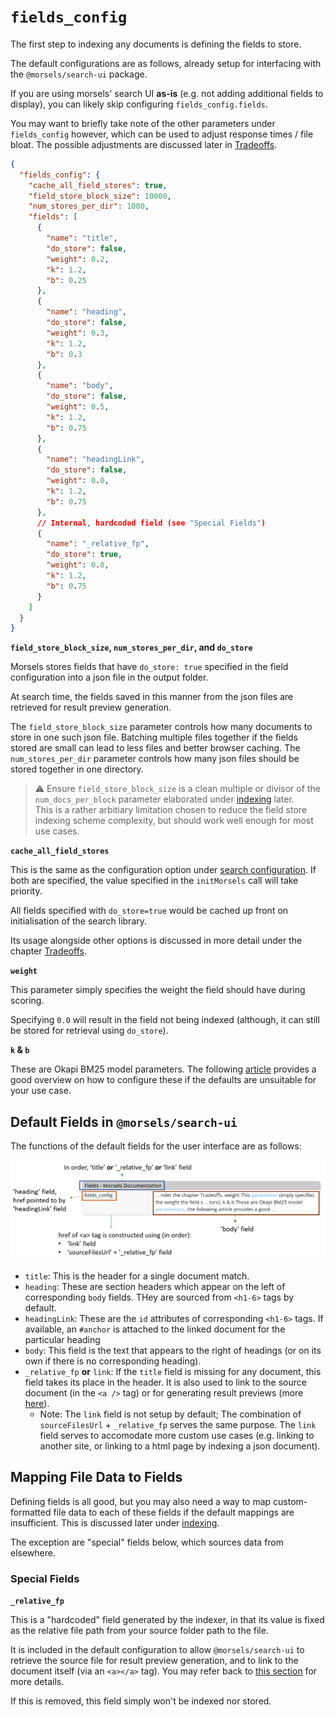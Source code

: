 # `fields_config`

The first step to indexing any documents is defining the fields to store.

The default configurations are as follows, already setup for interfacing with the `@morsels/search-ui` package.

If you are using morsels' search UI **as-is** (e.g. not adding additional fields to display), you can likely skip configuring `fields_config.fields`.

You may want to briefly take note of the other parameters under `fields_config` however, which can be used to adjust response times / file bloat. The possible adjustments are discussed later in [Tradeoffs](../tradeoffs.md).

```json
{
  "fields_config": {
    "cache_all_field_stores": true,
    "field_store_block_size": 10000,
    "num_stores_per_dir": 1000,
    "fields": [
      {
        "name": "title",
        "do_store": false,
        "weight": 0.2,
        "k": 1.2,
        "b": 0.25
      },
      {
        "name": "heading",
        "do_store": false,
        "weight": 0.3,
        "k": 1.2,
        "b": 0.3
      },
      {
        "name": "body",
        "do_store": false,
        "weight": 0.5,
        "k": 1.2,
        "b": 0.75
      },
      {
        "name": "headingLink",
        "do_store": false,
        "weight": 0.0,
        "k": 1.2,
        "b": 0.75
      },
      // Internal, hardcoded field (see "Special Fields")
      {
        "name": "_relative_fp",
        "do_store": true,
        "weight": 0.0,
        "k": 1.2,
        "b": 0.75
      }
    ]
  }
}
```

**`field_store_block_size`, `num_stores_per_dir`, and `do_store`**

Morsels stores fields that have `do_store: true` specified in the field configuration into a json file in the output folder.

At search time, the fields saved in this manner from the json files are retrieved for result preview generation.

The `field_store_block_size` parameter controls how many documents to store in one such json file. Batching multiple files together if the fields stored are small can lead to less files and better browser caching. The `num_stores_per_dir` parameter controls how many json files should be stored together in one directory.

> ⚠️ Ensure `field_store_block_size` is a clean multiple or divisor of the `num_docs_per_block` parameter elaborated under [indexing](./indexing.md) later.<br>
> This is a rather arbitiary limitation chosen to reduce the field store indexing scheme complexity,
> but should work well enough for most use cases.

**`cache_all_field_stores`**

This is the same as the configuration option under [search configuration](../search_configuration.md#search-library-options).
If both are specified, the value specified in the `initMorsels` call will take priority.

All fields specified with `do_store=true` would be cached up front on initialisation of the search library.

Its usage alongside other options is discussed in more detail under the chapter [Tradeoffs](../tradeoffs.md).

**`weight`**

This parameter simply specifies the weight the field should have during scoring.

Specifying `0.0` will result in the field not being indexed (although, it can still be stored for retrieval using `do_store`).

**`k` & `b`**

These are Okapi BM25 model parameters. The following [article](https://www.elastic.co/guide/en/elasticsearch/guide/current/pluggable-similarites.html#bm25-tunability) provides a good overview on how to configure these if the defaults are unsuitable for your use case.

## Default Fields in `@morsels/search-ui`

The functions of the default fields for the user interface are as follows:

<img alt="annotation for fields" src="../images/fields_annotated.png" />

- `title`: This is the header for a single document match. 
- `heading`: These are section headers which appear on the left of corresponding `body` fields. THey are sourced from `<h1-6>` tags by default.
- `headingLink`: These are the `id` attributes of corresponding `<h1-6>` tags. If available, an `#anchor` is attached to the linked document for the particular heading
- `body`: This field is the text that appears to the right of headings (or on its own if there is no corresponding heading).
- `_relative_fp` **or** `link`: If the `title` field is missing for any document, this field takes its place in the header. It is also used to link to the source document (in the `<a />` tag) or for generating result previews (more [here](../search_configuration.md#default-rendering-output--purpose)).
  - Note: The `link` field is not setup by default; The combination of `sourceFilesUrl` + `_relative_fp` serves the same purpose. The `link` field serves to accomodate more custom use cases (e.g. linking to another site, or linking to a html page by indexing a json document).



## Mapping File Data to Fields

Defining fields is all good, but you may also need a way to map custom-formatted file data to each of these fields if the default mappings are insufficient. This is discussed later under [indexing](./indexing.md#mapping-file-data-to-fields-loader_configs).

The exception are "special" fields below, which sources data from elsewhere.

### Special Fields

**`_relative_fp`**

This is a "hardcoded" field generated by the indexer, in that its value is fixed as the relative file path from your source folder path to the file.

It is included in the default configuration to allow `@morsels/search-ui` to retrieve the source file for result preview generation, and to link to the document itself (via an `<a></a>` tag). You may refer back to [this section](../search_configuration.md#options-for-generating-result-previews) for more details.

If this is removed, this field simply won't be indexed nor stored.
